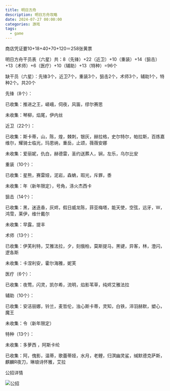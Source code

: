 ```yaml
---
title: 明日方舟
description: 明日方舟攻略
date: 2024-07-27 00:00:00
categories: 游戏
tags:
  - game
---
```

商店凭证要10+18+40+70+120＝258张黄票

明日方舟干员表（六星）共：8（先锋）+22（近卫）+10（重装）+14（狙击）+13（术师）+6（医疗）+10（辅助）+13（特种）=96个

缺干员（六星）：先锋3个，近卫7个，重装3个，狙击2个，术师3个，辅助1个，特种2个。共20个

先锋（8个）：

已收集：推进之王，嵯峨，伺夜，风笛，缪尔赛思

未收集：琴柳，焰尾，伊内丝

近卫（22个）：

已收集：斯卡蒂，山，陈，煌，棘刺，银灰，赫拉格，史尔特尔，帕拉斯，百炼嘉维尔，耀骑士临光，玛恩纳，重岳，止颂，薇薇安娜

未收集：爱丽妮，仇白，赫德雷，圣约送葬人，锏，左乐，乌尔比安

重装（10个）：

已收集：星熊，赛雷娅，泥岩，森蚺，瑕光，斥罪，黍

未收集：年（新年限定），号角，涤火杰西卡

狙击（14个）：

已收集：黑，迷迭香，灰烬，假日威龙陈，菲亚梅塔，能天使，空弦，远牙，W，鸿雪，莱伊，维什戴尔

未收集：早露，提丰

术师（13个）：

已收集：伊芙利特，艾雅法拉，夕，刻俄柏，莫斯提马，黑键，异客，林，澄闪，逻各斯

未收集：卡涅利安，霍尔海雅，妮芙

医疗（6个）：

已收集：夜莺，闪灵，凯尔希，流明，焰影苇草，纯烬艾雅法拉

辅助（10个）：

已收集：安洁丽娜，铃兰，麦哲伦，浊心斯卡蒂，灵知，白铁，淬羽赫默，塑心，魔王

未收集：令（新年限定）

特种（13个）：

未收集：多萝西 ，阿斯卡纶

已收集：阿，傀影，温蒂，歌蕾蒂娅，水月，老鲤，归溟幽灵鲨，缄默德克萨斯，麒麟R夜刀，琳琅诗怀雅，艾拉

公招详情

![公招](公招.jpeg)
